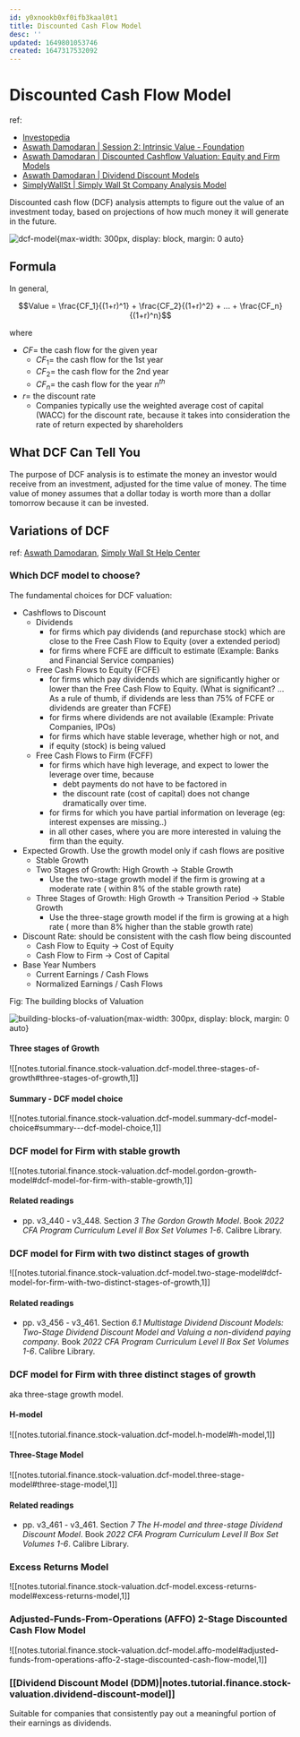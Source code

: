 ```yaml
---
id: y0xnookb0xf0ifb3kaal0t1
title: Discounted Cash Flow Model
desc: ''
updated: 1649801053746
created: 1647317532092
---
```

# Discounted Cash Flow Model
ref: 
- [Investopedia](https://www.investopedia.com/terms/d/dcf.asp)
- [Aswath Damodaran | Session 2: Intrinsic Value - Foundation](https://www.youtube.com/watch?v=8vYQpWXQ5hE&list=PLUkh9m2BorqnKWu0g5ZUps_CbQ-JGtbI9&index=2)
- [Aswath Damodaran | Discounted Cashflow Valuation: Equity and Firm Models](https://people.stern.nyu.edu/adamodar/pdfiles/ovhds/dam2ed/dcfveg.pdf)
- [Aswath Damodaran | Dividend Discount Models](http://pages.stern.nyu.edu/~adamodar/pdfiles/valn2ed/ch13.pdf)
- [SimplyWallSt | Simply Wall St Company Analysis Model](https://github.com/SimplyWallSt/Company-Analysis-Model/blob/master/MODEL.markdown)

Discounted cash flow (DCF) analysis attempts to figure out the value of an investment today, based on projections of how much money it will generate in the future.

![dcf-model](https://ik.imagekit.io/casa/h7b-dendron/Screenshot_2022-03-21_230130_Hml7ZRE5b.jpg?ik-sdk-version=javascript-1.4.3&updatedAt=1647900103621){max-width: 300px, display: block, margin: 0 auto}

## Formula

In general,

$$Value = \frac{CF_1}{(1+r)^1} + \frac{CF_2}{(1+r)^2} + ... + \frac{CF_n}{(1+r)^n}$$

where
- $CF =$ the cash flow for the given year
  - $CF_1 =$ the cash flow for the 1st year
  - $CF_2 =$ the cash flow for the 2nd year
  - $CF_n =$ the cash flow for the year $n^{th}$
- $r =$ the discount rate
  - Companies typically use the weighted average cost of capital (WACC) for the discount rate, because it takes into consideration the rate of return expected by shareholders

## What DCF Can Tell You

The purpose of DCF analysis is to estimate the money an investor would receive from an investment, adjusted for the time value of money. The time value of money assumes that a dollar today is worth more than a dollar tomorrow because it can be invested.

## Variations of DCF
ref: [Aswath Damodaran](https://pages.stern.nyu.edu/~adamodar/New_Home_Page/lectures/basics.html), [Simply Wall St Help Center](https://support.simplywall.st/hc/en-us/articles/360001741016-How-is-fair-value-calculated)

### Which DCF model to choose?

The fundamental choices for DCF valuation:
- Cashflows to Discount
    - Dividends
        - for firms which pay dividends (and repurchase stock) which are close to the Free Cash Flow to Equity (over a extended period)
        - for firms where FCFE are difficult to estimate (Example: Banks and Financial Service companies)
    - Free Cash Flows to Equity (FCFE)
        - for firms which pay dividends which are significantly higher or lower than the Free Cash Flow to Equity. (What is significant? ... As a rule of thumb, if dividends are less than 75% of FCFE or dividends are greater than FCFE)
        - for firms where dividends are not available (Example: Private Companies, IPOs)
        - for firms which have stable leverage, whether high or not, and
        - if equity (stock) is being valued
    - Free Cash Flows to Firm (FCFF)
        - for firms which have high leverage, and expect to lower the leverage over time, because
            - debt payments do not have to be factored in
            - the discount rate (cost of capital) does not change dramatically over time.
        - for firms for which you have partial information on leverage (eg: interest expenses are missing..)
        - in all other cases, where you are more interested in valuing the firm than the equity.
- Expected Growth. Use the growth model only if cash flows are positive
    - Stable Growth
    - Two Stages of Growth: High Growth -> Stable Growth
        - Use the two-stage growth model if the firm is growing at a moderate rate ( within 8% of the stable growth rate)
    - Three Stages of Growth: High Growth -> Transition Period -> Stable Growth
        - Use the three-stage growth model if the firm is growing at a high rate ( more than 8% higher than the stable growth rate)
- Discount Rate: should be consistent with the cash flow being discounted
    - Cash Flow to Equity -> Cost of Equity
    - Cash Flow to Firm -> Cost of Capital
- Base Year Numbers
    - Current Earnings / Cash Flows
    - Normalized Earnings / Cash Flows

Fig: The building blocks of Valuation

![building-blocks-of-valuation](https://ik.imagekit.io/casa/h7b-dendron/Screenshot_2022-04-09_000324_X5I-DEaP8.jpg?ik-sdk-version=javascript-1.4.3&updatedAt=1649455494781){max-width: 300px, display: block, margin: 0 auto}

#### Three stages of Growth

![[notes.tutorial.finance.stock-valuation.dcf-model.three-stages-of-growth#three-stages-of-growth,1]]

#### Summary - DCF model choice

![[notes.tutorial.finance.stock-valuation.dcf-model.summary-dcf-model-choice#summary---dcf-model-choice,1]]

### DCF model for Firm with stable growth

![[notes.tutorial.finance.stock-valuation.dcf-model.gordon-growth-model#dcf-model-for-firm-with-stable-growth,1]]

#### Related readings

- pp. v3_440 - v3_448. Section *3 The Gordon Growth Model*. Book *2022 CFA Program Curriculum Level II Box Set Volumes 1-6*. Calibre Library.

### DCF model for Firm with two distinct stages of growth

![[notes.tutorial.finance.stock-valuation.dcf-model.two-stage-model#dcf-model-for-firm-with-two-distinct-stages-of-growth,1]]

#### Related readings

- pp. v3_456 - v3_461. Section *6.1 Multistage Dividend Discount Models: Two-Stage Dividend Discount Model and Valuing a non-dividend paying company*. Book *2022 CFA Program Curriculum Level II Box Set Volumes 1-6*. Calibre Library.

### DCF model for Firm with three distinct stages of growth

aka three-stage growth model.

#### H-model

![[notes.tutorial.finance.stock-valuation.dcf-model.h-model#h-model,1]]

#### Three-Stage Model

![[notes.tutorial.finance.stock-valuation.dcf-model.three-stage-model#three-stage-model,1]]

#### Related readings

- pp. v3_461 - v3_461. Section *7 The H-model and three-stage Dividend Discount Model*. Book *2022 CFA Program Curriculum Level II Box Set Volumes 1-6*. Calibre Library.

### Excess Returns Model

![[notes.tutorial.finance.stock-valuation.dcf-model.excess-returns-model#excess-returns-model,1]]

### Adjusted-Funds-From-Operations (AFFO) 2-Stage Discounted Cash Flow Model

![[notes.tutorial.finance.stock-valuation.dcf-model.affo-model#adjusted-funds-from-operations-affo-2-stage-discounted-cash-flow-model,1]]

### [[Dividend Discount Model (DDM)|notes.tutorial.finance.stock-valuation.dividend-discount-model]]

Suitable for companies that consistently pay out a meaningful portion of their earnings as dividends.
